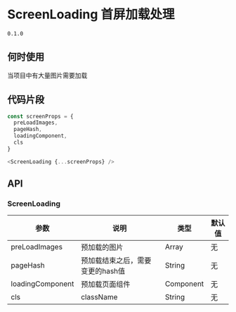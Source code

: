 # ScreenLoading 首屏加载处理
`0.1.0`

## 何时使用
当项目中有大量图片需要加载

## 代码片段
```javascript
const screenProps = {
  preLoadImages,
  pageHash,
  loadingComponent,
  cls
}

<ScreenLoading {...screenProps} />
```

## API
### ScreenLoading
| 参数 | 说明 | 类型 | 默认值 |
| --- | --- | --- | --- |
| preLoadImages | 预加载的图片 | Array | 无 |
| pageHash | 预加载结束之后，需要变更的hash值 | String | 无 |
| loadingComponent | 预加载页面组件 | Component | 无 |
| cls | className | String | 无 |
